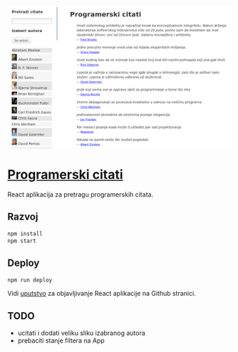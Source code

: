 [![](screen.png)](https://skolakoda.org/programerski-citati/)

# [Programerski citati](https://skolakoda.org/programerski-citati/)

React aplikacija za pretragu programerskih citata.

## Razvoj

```
npm install
npm start

```

## Deploy

```
npm run deploy
```

Vidi [uputstvo](https://github.com/facebookincubator/create-react-app/blob/master/packages/react-scripts/template/README.md#github-pages) za objavljivanje React aplikacije na Github stranici.

## TODO

- ucitati i dodati veliku sliku izabranog autora
- prebaciti stanje filtera na App
